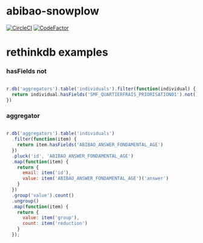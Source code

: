 # abibao-snowplow

[![CircleCI](https://circleci.com/gh/abibao/abibao-snowplow.svg?style=shield)](https://circleci.com/gh/abibao/abibao-snowplow)
[![CodeFactor](https://www.codefactor.io/repository/github/abibao/abibao-snowplow/badge/master)](https://www.codefactor.io/repository/github/abibao/abibao-snowplow/overview/master)

# rethinkdb examples

### hasFields not

```js

r.db('aggregators').table('individuals').filter(function(individual) {
  return individual.hasFields('SMF_QUARTIERFRAIS_PRIORISATION01').not()
})
```

### aggregator

```js

r.db('aggregators').table('individuals')
  .filter(function(item) {
    return item.hasFields('ABIBAO_ANSWER_FONDAMENTAL_AGE')
  })
  .pluck('id', 'ABIBAO_ANSWER_FONDAMENTAL_AGE')
  .map(function(item) {
    return {
      email: item('id'),
      value: item('ABIBAO_ANSWER_FONDAMENTAL_AGE')('answer')
    }
  })
  .group('value').count()
  .ungroup()
  .map(function(item) {
    return {
      value: item('group'),
      count: item('reduction')
    }
  });
```
